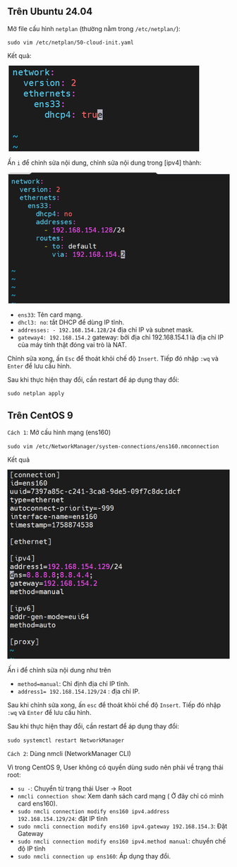 ## Trên Ubuntu 24.04

Mở file cấu hình `netplan` (thường nằm trong `/etc/netplan/`):

```plaintext
sudo vim /etc/netplan/50-cloud-init.yaml
```

Kết quả:

![network card configuration file](../images/netplanubuntu.png)

Ấn `i` để chỉnh sửa nội dung, chỉnh sửa nội dung trong [ipv4] thành:

![reconfig card](../images/netplanconfig.png)

- `ens33`: Tên card mạng.
- `dhcl3: no`: tắt DHCP để dùng IP tĩnh.
- `addresses: - 192.168.154.128/24` địa chỉ IP và subnet mask.
- `gateway4: 192.168.154.2` gateway: bởi địa chỉ 192.168.154.1 là địa chỉ IP của máy tính thật đóng vai trò là NAT.

Chỉnh sửa xong, ấn `Esc` để thoát khỏi chế độ `Insert`. Tiếp đó nhập `:wq` và `Enter` để lưu cấu hình.

Sau khi thực hiện thay đổi, cần restart để áp dụng thay đổi:

```plaintext
sudo netplan apply
```

## Trên CentOS 9
`Cách 1`:
Mở cấu hình mạng (ens160)

`sudo vim /etc/NetworkManager/system-connections/ens160.nmconnection`

Kết quả

![altimage](../images/staticipcentos.png)

Ấn i để chỉnh sửa nội dung như trên
- `method=manual`: Chỉ định địa chỉ IP tĩnh.
- `address1= 192.168.154.129/24` : địa chỉ IP.

Sau khi chỉnh sửa xong, ấn `esc` để thoát khỏi chế độ `Insert`. Tiếp đó nhập `:wq` và `Enter` để lưu cấu hình.

Sau khi thực hiện thay đổi, cần restart để áp dụng thay đổi:

`sudo systemctl restart NetworkManager`

`Cách 2`: Dùng nmcli (NetworkManager CLI)

Vì trong CentOS 9, User không có quyền dùng sudo nên phải về trạng thái root:
- `su -`: Chuyển từ trạng thái User -> Root
- `nmcli connection show`: Xem danh sách card mạng ( Ở đây chỉ có mình card ens160).
- `sudo nmcli connection modify ens160 ipv4.address 192.168.154.129/24`: đặt IP tĩnh
- `sudo nmcli connection modify ens160 ipv4.gateway 192.168.154.3`: Đặt Gateway
- `sudo nmcli connection modify ens160 ipv4.method manual`: chuyển chế độ IP tĩnh
- `sudo nmcli connection up ens160`: Áp dụng thay đổi.